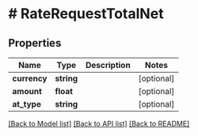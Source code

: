 # # RateRequestTotalNet

## Properties

Name | Type | Description | Notes
------------ | ------------- | ------------- | -------------
**currency** | **string** |  | [optional]
**amount** | **float** |  | [optional]
**at_type** | **string** |  | [optional]

[[Back to Model list]](../../README.md#models) [[Back to API list]](../../README.md#endpoints) [[Back to README]](../../README.md)
